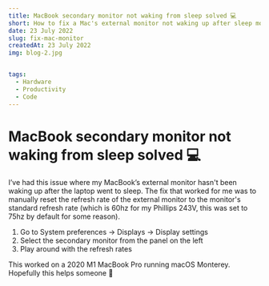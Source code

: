 ```yaml
---
title: MacBook secondary monitor not waking from sleep solved 💻
short: How to fix a Mac's external monitor not waking up after sleep mode
date: 23 July 2022
slug: fix-mac-monitor
createdAt: 23 July 2022
img: blog-2.jpg


tags:
  - Hardware
  - Productivity
  - Code
---
```


# MacBook secondary monitor not waking from sleep solved 💻


I’ve had this issue where my MacBook’s external monitor hasn't been waking up after the laptop went to sleep. The fix that worked for me was to manually reset the refresh rate of the external monitor to the monitor's standard refresh rate (which is 60hz for my Phillips 243V, this was set to 75hz by default for some reason).

<ol>
  <li>Go to System preferences → Displays → Display settings</li>
  <li>Select the secondary monitor from the panel on the left</li>
  <li>Play around with the refresh rates </li>
</ol>

This worked on a 2020 M1 MacBook Pro running macOS Monterey. Hopefully this helps someone 🙂